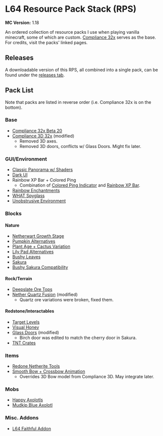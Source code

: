 # L64 Resource Pack Stack (RPS)
**MC Version:** 1.18

An ordered collection of resource packs I use when playing vanilla minecraft, some of which are custom. [Compliance 32x](https://compliancepack.net) serves as the base. For credits, visit the packs' linked pages.

## Releases
A downloadable version of this RPS, all combined into a single pack, can be found under the [releases tab](/../../releases/).

## Pack List
Note that packs are listed in reverse order (i.e. Compliance 32x is on the bottom).

### Base
- [Compliance 32x Beta 20](https://compliancepack.net/compliance32x/B20)
- [Compliance 3D 32x](https://www.faithful3d.team/) (modified)
  - Removed 3D axes.
  - Removed 3D doors, conflicts w/ Glass Doors. Might fix later.

### GUI/Environment
- [Classic Panorama w/ Shaders](https://alexeykrainev.ghost.io/menu-panoramas/)
- [Dark UI](https://compliancepack.net/addons/dark-ui)
- Rainbow XP Bar + Colored Ping
  - Combination of [Colored Ping Indicator](https://compliancepack.net/addons/colored-ping-indicator) and [Rainbow XP Bar](https://compliancepack.net/addons/rainbow-xp-bar).
- [Rainbow Enchantments](https://alexeykrainev.ghost.io/rainbow-enchantments/)
- [WHAT Spyglass](https://alexeykrainev.ghost.io/what-spyglass/)
- [Unobstrusive Environment](https://alexeykrainev.ghost.io/unobtrusive-environment/)

### Blocks
#### Nature
- [Netherwart Growth Stage](https://compliancepack.net/addons/netherwart-growth-stage)
- [Pumpkin Alternatives](https://www.curseforge.com/minecraft/texture-packs/pumpkin-alternative-faithful-pack-32x-faithful-add)
- [Plant Age + Cactus Variation](https://compliancepack.net/addons/age-plus)
- [Lily Pad Alternatives](https://compliancepack.net/addons/lily-pad-plus)
- [Bushy Leaves](https://www.curseforge.com/minecraft/texture-packs/bushy-leaves-add-on-for-faithful-32x)
- [Sakura](https://www.planetminecraft.com/texture-pack/sakura-for-faithful-32x/)
- [Bushy Sakura Compatibility](/Bushy%20Sakura%20Compatibility/)

#### Rock/Terrain
- [Deepslate Ore Tops](https://compliancepack.net/addons/deepslate-ore-top-textures)
- [Nether Quartz Fusion](https://www.planetminecraft.com/texture-pack/faithful-nether-quartz-fusion-32x-vanilla-ctm/) (modified)
  - Quartz ore variations were broken, fixed them.

#### Redstone/Interactables
- [Target Levels](https://alexeykrainev.ghost.io/target-levels/)
- [Visual Honey](https://compliancepack.net/addons/visual-honey)
- [Glass Doors](https://compliancepack.net/addons/glass-door) (modified)
  - Birch door was edited to match the cherry door in Sakura.
- [TNT Crates](https://compliancepack.net/addons/tnt-crates)

### Items
- [Redone Netherite Tools](https://alexeykrainev.ghost.io/redone-netherite-tools/)
- [Smooth Bow + Crossbow Animation](https://www.planetminecraft.com/texture-pack/smooth-bow-amp-crossbow-anim/)
  - Overrides 3D Bow model from Compliance 3D. May integrate later.

### Mobs
- [Happy Axolotls](https://alexeykrainev.ghost.io/happy-axolotls/)
- [Mudkip Blue Axolotl](https://alexeykrainev.ghost.io/mudkip-blue/)

### Misc. Addons
- [L64 Faithful Addon](/L64%20Faithful%20Addon/)
